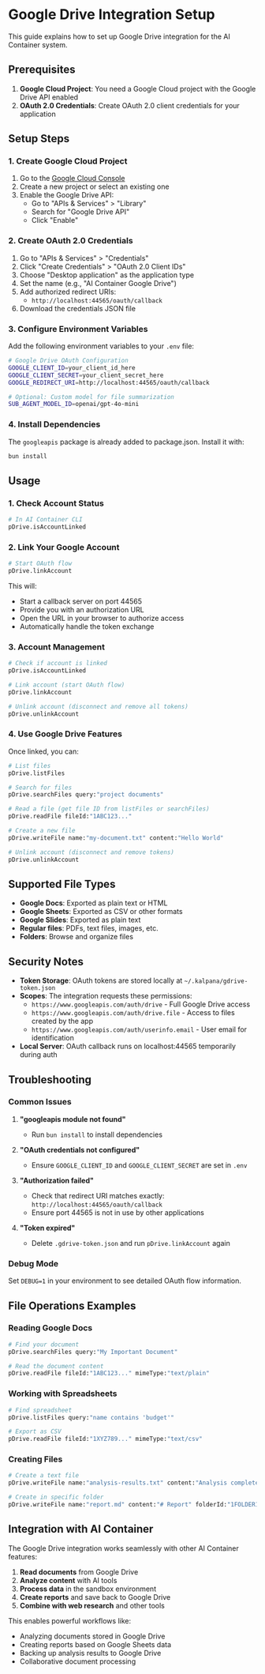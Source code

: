 # Google Drive Integration Setup

This guide explains how to set up Google Drive integration for the AI Container system.

## Prerequisites

1. **Google Cloud Project**: You need a Google Cloud project with the Google Drive API enabled
2. **OAuth 2.0 Credentials**: Create OAuth 2.0 client credentials for your application

## Setup Steps

### 1. Create Google Cloud Project

1. Go to the [Google Cloud Console](https://console.cloud.google.com/)
2. Create a new project or select an existing one
3. Enable the Google Drive API:
   - Go to "APIs & Services" > "Library"
   - Search for "Google Drive API"
   - Click "Enable"

### 2. Create OAuth 2.0 Credentials

1. Go to "APIs & Services" > "Credentials"
2. Click "Create Credentials" > "OAuth 2.0 Client IDs"
3. Choose "Desktop application" as the application type
4. Set the name (e.g., "AI Container Google Drive")
5. Add authorized redirect URIs:
   - `http://localhost:44565/oauth/callback`
6. Download the credentials JSON file

### 3. Configure Environment Variables

Add the following environment variables to your `.env` file:

```bash
# Google Drive OAuth Configuration
GOOGLE_CLIENT_ID=your_client_id_here
GOOGLE_CLIENT_SECRET=your_client_secret_here
GOOGLE_REDIRECT_URI=http://localhost:44565/oauth/callback

# Optional: Custom model for file summarization
SUB_AGENT_MODEL_ID=openai/gpt-4o-mini
```

### 4. Install Dependencies

The `googleapis` package is already added to package.json. Install it with:

```bash
bun install
```

## Usage

### 1. Check Account Status

```bash
# In AI Container CLI
pDrive.isAccountLinked
```

### 2. Link Your Google Account

```bash
# Start OAuth flow
pDrive.linkAccount
```

This will:

- Start a callback server on port 44565
- Provide you with an authorization URL
- Open the URL in your browser to authorize access
- Automatically handle the token exchange

### 3. Account Management

```bash
# Check if account is linked
pDrive.isAccountLinked

# Link account (start OAuth flow)
pDrive.linkAccount

# Unlink account (disconnect and remove all tokens)
pDrive.unlinkAccount
```

### 4. Use Google Drive Features

Once linked, you can:

```bash
# List files
pDrive.listFiles

# Search for files
pDrive.searchFiles query:"project documents"

# Read a file (get file ID from listFiles or searchFiles)
pDrive.readFile fileId:"1ABC123..."

# Create a new file
pDrive.writeFile name:"my-document.txt" content:"Hello World"

# Unlink account (disconnect and remove tokens)
pDrive.unlinkAccount
```

## Supported File Types

- **Google Docs**: Exported as plain text or HTML
- **Google Sheets**: Exported as CSV or other formats
- **Google Slides**: Exported as plain text
- **Regular files**: PDFs, text files, images, etc.
- **Folders**: Browse and organize files

## Security Notes

- **Token Storage**: OAuth tokens are stored locally at `~/.kalpana/gdrive-token.json`
- **Scopes**: The integration requests these permissions:
  - `https://www.googleapis.com/auth/drive` - Full Google Drive access
  - `https://www.googleapis.com/auth/drive.file` - Access to files created by the app
  - `https://www.googleapis.com/auth/userinfo.email` - User email for identification
- **Local Server**: OAuth callback runs on localhost:44565 temporarily during auth

## Troubleshooting

### Common Issues

1. **"googleapis module not found"**

   - Run `bun install` to install dependencies

2. **"OAuth credentials not configured"**

   - Ensure `GOOGLE_CLIENT_ID` and `GOOGLE_CLIENT_SECRET` are set in `.env`

3. **"Authorization failed"**

   - Check that redirect URI matches exactly: `http://localhost:44565/oauth/callback`
   - Ensure port 44565 is not in use by other applications

4. **"Token expired"**
   - Delete `.gdrive-token.json` and run `pDrive.linkAccount` again

### Debug Mode

Set `DEBUG=1` in your environment to see detailed OAuth flow information.

## File Operations Examples

### Reading Google Docs

```bash
# Find your document
pDrive.searchFiles query:"My Important Document"

# Read the document content
pDrive.readFile fileId:"1ABC123..." mimeType:"text/plain"
```

### Working with Spreadsheets

```bash
# Find spreadsheet
pDrive.listFiles query:"name contains 'budget'"

# Export as CSV
pDrive.readFile fileId:"1XYZ789..." mimeType:"text/csv"
```

### Creating Files

```bash
# Create a text file
pDrive.writeFile name:"analysis-results.txt" content:"Analysis complete..."

# Create in specific folder
pDrive.writeFile name:"report.md" content:"# Report" folderId:"1FOLDER123"
```

## Integration with AI Container

The Google Drive integration works seamlessly with other AI Container features:

1. **Read documents** from Google Drive
2. **Analyze content** with AI tools
3. **Process data** in the sandbox environment
4. **Create reports** and save back to Google Drive
5. **Combine with web research** and other tools

This enables powerful workflows like:

- Analyzing documents stored in Google Drive
- Creating reports based on Google Sheets data
- Backing up analysis results to Google Drive
- Collaborative document processing
